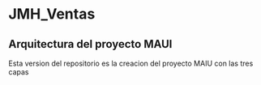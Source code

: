 # JMH_Ventas
## Arquitectura del proyecto MAUI
Esta version del repositorio es la creacion del proyecto MAIU con las tres capas 

